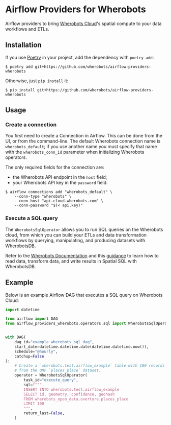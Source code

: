 # Airflow Providers for Wherobots

Airflow providers to bring [Wherobots Cloud](https://www.wherobots.com)'s
spatial compute to your data workflows and ETLs.

## Installation

If you use [Poetry](https://python-poetry.org) in your project, add the
dependency with `poetry add`:

```
$ poetry add git+https://github.com/wherobots/airflow-providers-wherobots
```

Otherwise, just `pip install` it:

```
$ pip install git+https://github.com/wherobots/airflow-providers-wherobots
```

## Usage

### Create a connection

You first need to create a Connection in Airflow. This can be done from
the UI, or from the command-line. The default Wherobots connection name
is `wherobots_default`; if you use another name you must specify that
name with the `wherobots_conn_id` parameter when initializing Wherobots
operators.

The only required fields for the connection are:
- the Wherobots API endpoint in the `host` field;
- your Wherobots API key in the `password` field.

```
$ airflow connections add "wherobots_default" \
    --conn-type "wherobots" \
    --conn-host "api.cloud.wherobots.com" \
    --conn-password "$(< api.key)"
```

### Execute a SQL query

The `WherobotsSqlOperator` allows you to run SQL queries on the
Wherobots cloud, from which you can build your ETLs and data
transformation workflows by querying, manipulating, and producing
datasets with WherobotsDB.

Refer to the [Wherobots Documentation](https://docs.wherobots.com) and
this [guidance](https://docs.wherobots.com/1.2.2/tutorials/sedonadb/vector-data/vector-load/)
to learn how to read data, transform data, and write results in Spatial
SQL with WherobotsDB.

## Example

Below is an example Airflow DAG that executes a SQL query on Wherobots
Cloud:

```python
import datetime

from airflow import DAG
from airflow_providers_wherobots.operators.sql import WherobotsSqlOperator


with DAG(
    dag_id="example_wherobots_sql_dag",
    start_date=datetime.datetime.date(datetime.datetime.now()),
    schedule="@hourly",
    catchup=False
):
    # Create a `wherobots.test.airflow_example` table with 100 records
    # from the OMF `places_place` dataset.
    operator = WherobotsSqlOperator(
        task_id="execute_query",
        sql=f"""
        INSERT INTO wherobots.test.airflow_example
        SELECT id, geometry, confidence, geohash
        FROM wherobots_open_data.overture.places_place
        LIMIT 100
        """,
        return_last=False,
    )
```
